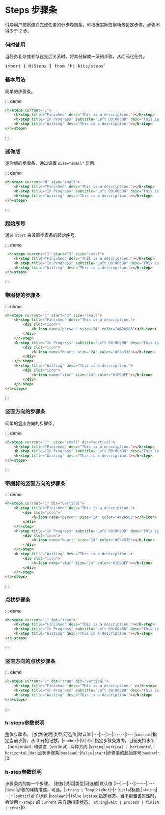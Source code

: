 # Steps 步骤条

引导用户按照流程完成任务的分步导航条，可根据实际应用场景设定步骤，步骤不得少于 2 步。

### 何时使用
当任务复杂或者存在先后关系时，将其分解成一系列步骤，从而简化任务。
<pre class="language-ts">
import { HiSteps } from 'hi-kits/steps'
</pre>


### 基本用法

简单的步骤条。

::: demo
```html
<h-steps current="1">
    <h-step title="Finished" desc="This is a description."></h-step>
    <h-step title="In Progress" subtitle="Left 00:00:08" desc="This is a description."></h-step>
    <h-step title="Waiting" desc="This is a description."></h-step>
</h-steps>

```
:::

### 迷你版

迷你版的步骤条，通过设置 `size="small"` 启用.

::: demo
```html
<h-steps current="0" size="small">
    <h-step title="Finished" desc="This is a description."></h-step>
    <h-step title="In Progress" subtitle="Left 00:00:08" desc="This is a description."></h-step>
    <h-step title="Waiting" desc="This is a description."></h-step>
</h-steps>

```
:::

### 起始序号
通过 `start` 来设置步骤条的起始序号.


::: demo
```html
 <h-steps current="1" start="3" size="small">
    <h-step title="Finished" desc="This is a description."></h-step>
    <h-step title="In Progress" subtitle="Left 00:00:08" desc="This is a description."></h-step>
    <h-step title="Waiting" desc="This is a description."></h-step>
</h-steps>

```
:::

### 带图标的步骤条

::: demo
```html
<h-steps current="1" start="3" size="small">
    <h-step title="Finished" desc="This is a description.">
        <div slot="icon">
            <h-icon name="person" size="24" color="#42b983"></h-icon>
        </div>
    </h-step>
    <h-step title="In Progress" subtitle="Left 00:00:08" desc="This is a description.">
        <div slot="icon">
            <h-icon name="heart" size="24" color="#F44336"></h-icon>
        </div>
    </h-step>
    <h-step title="Waiting" desc="This is a description.">
        <div slot="icon">
            <h-icon name="star" size="24" color="#1E90FF"></h-icon>
        </div>
    </h-step>
</h-steps>

```
:::

### 竖直方向的步骤条
简单的竖直方向的步骤条。


::: demo
```html
<h-steps current="1"  size="small" dir="vertical">
    <h-step title="Finished" desc="This is a description."></h-step>
    <h-step title="In Progress" subtitle="Left 00:00:08" desc="This is a description."></h-step>
    <h-step title="Waiting" desc="This is a description."></h-step>
</h-steps>

```
:::

### 带图标的竖直方向的步骤条

::: demo
```html
<h-steps current="1" dir="vertical">
    <h-step title="Finished" desc="This is a description.">
        <div slot="icon">
            <h-icon name="person" size="24" color="#42b983"></h-icon>
        </div>
    </h-step>
    <h-step title="In Progress" subtitle="Left 00:00:08" desc="This is a description.">
        <div slot="icon">
            <h-icon name="heart" size="24" color="#F44336"></h-icon>
        </div>
    </h-step>
    <h-step title="Waiting" desc="This is a description.">
        <div slot="icon">
            <h-icon name="star" size="24" color="#1E90FF"></h-icon>
        </div>
    </h-step>
</h-steps>

```
:::

### 点状步骤条

::: demo
```html
<h-steps current="1" dot="true">
    <h-step title="Finished" desc="This is a description."></h-step>
    <h-step title="In Progress" subtitle="Left 00:00:08" desc="This is a description."></h-step>
    <h-step title="Waiting" desc="This is a description."></h-step>
</h-steps>

```
:::

### 竖直方向的点状步骤条

::: demo
```html
<h-steps current="1" dot="true" dir="vertical">
    <h-step title="Finished" desc="This is a description." ></h-step>
    <h-step title="In Progress" subtitle="Left 00:00:08" desc="This is a description."></h-step>
    <h-step title="Waiting" desc="This is a description."></h-step>
</h-steps>

```
:::
### h-steps参数说明
整体步骤条。
|参数|说明|类型|可选值|默认值
|:--|:--|:--|:-----|:---
|`current`|指定当前步骤，从 0 开始记数。|`number`|-|0
|`dir`|指定步骤条方向。目前支持水平（horizontal）和竖直（vertical）两种方向	|`string`| `vertical | horizontal` | `horizontal`
|`dot`|点状步骤条|`boolean`|-|`false`
|`start`|步骤条的起始序号|`number`|-|0

### h-step参数说明
步骤条内的每一个步骤。
|参数|说明|类型|可选值|默认值
|:--|:--|:--|:-----|:---
|`desc`|步骤的详情描述，可选。|`string | TemplateRef`|-|-
|`title`|标题	|`string`| - | -
|`subtitle`|子标题	|`boolean`|-|`false`
|`status`|指定状态。当不配置该属性时，会使用 `h-steps` 的 `current` 来自动指定状态。|`string`|`wait | process | finish | error`|0

